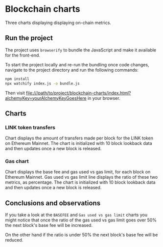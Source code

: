 # Blockchain charts

Three charts displaying displaying on-chain metrics.

## Run the project

The project uses `browserify` to bundle the JavaScript and make it available for the front-end.

To start the project locally and re-run the bundling once code changes, navigate to the project directory and run the following commands:

```sh
npm install
npx watchify index.js -o bundle.js
```


Then visit [file:///path/to/project/blockchain-charts/index.html?alchemyKey=yourAlchemyKeyGoesHere](file:///path/to/project/blockchain-charts/index.html?alchemyKey=yourAlchemyKeyGoesHere) in your browser.

## Charts

### LINK token transfers

Chart displays the amount of transfers made per block for the LINK token on Ethereum Mainnet.
The chart is initialized with 10 block lookback data and then updates once a new block is released.

### Gas chart

Chart displays the base fee and gas used vs gas limit, for each block on Ethereum Mainnet.
Gas used vs gas limit line displays the ratio of these two metrics, as percentage.
The chart is initialized with 10 block lookback data and then updates once a new block is released.

## Conclusions and observations

If you take a look at the `BASEFEE` and `Gas used vs gas limit` charts you might notice that once the ratio of the gas used vs gas limit goes over 50% the next block's base fee will be increased.

On the other hand if the ratio is under 50% the next block's base fee will be reduced.

